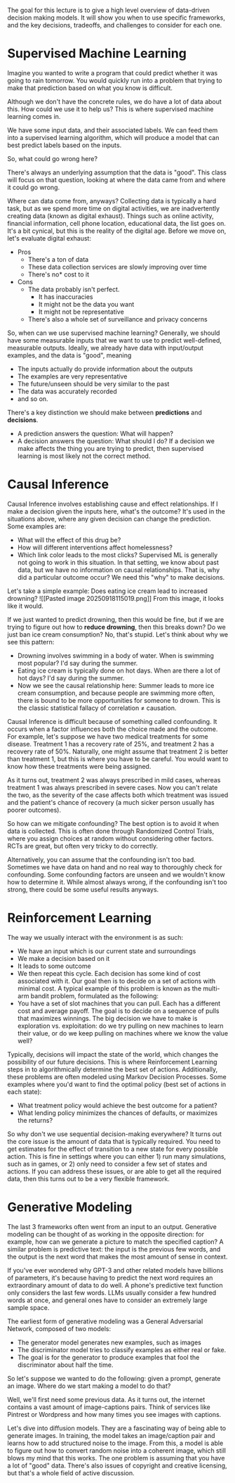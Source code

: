 The goal for this lecture is to give a high level overview of data-driven decision making models. It will show you when to use specific frameworks, and the key decisions, tradeoffs, and challenges to consider for each one.

# Supervised Machine Learning
Imagine you wanted to write a program that could predict whether it was going to rain tomorrow. You would quickly run into a problem that trying to make that prediction based on what you know is difficult.

Although we don't have the concrete rules, we do have a lot of data about this. How could we use it to help us? This is where supervised machine learning comes in.

We have some input data, and their associated labels. We can feed them into a supervised learning algorithm, which will produce a model that can best predict labels based on the inputs.

So, what could go wrong here?

There's always an underlying assumption that the data is "good". This class will focus on that question, looking at where the data came from and where it could go wrong.

Where can data come from, anyways? Collecting data is typically a hard task, but as we spend more time on digital activities, we are inadvertently creating data (known as digital exhaust). Things such as online activity, financial information, cell phone location, educational data, the list goes on. It's a bit cynical, but this is the reality of the digital age.
Before we move on, let's evaluate digital exhaust:
- Pros
	- There's a ton of data
	- These data collection services are slowly improving over time
	- There's no* cost to it
- Cons
	- The data probably isn't perfect.
		- It has inaccuracies
		- It might not be the data you want
		- It might not be representative
	- There's also a whole set of surveillance and privacy concerns

So, when can we use supervised machine learning? Generally, we should have some measurable inputs that we want to use to predict well-defined, measurable outputs. Ideally, we already have data with input/output examples, and the data is "good", meaning
- The inputs actually do provide information about the outputs
- The examples are very representative
- The future/unseen should be very similar to the past
- The data was accurately recorded
- and so on.

There's a key distinction we should make between **predictions** and **decisions**. 
- A prediction answers the question: What will happen?
- A decision answers the question: What should I do?
If a decision we make affects the thing you are trying to predict, then supervised learning is most likely not the correct method. 
# Causal Inference
Causal Inference involves establishing cause and effect relationships. If I make a decision given the inputs here, what's the outcome? It's used in the situations above, where any given decision can change the prediction. Some examples are:
- What will the effect of this drug be?
- How will different interventions affect homelessness?
- Which link color leads to the most clicks?
Supervised ML is generally not going to work in this situation. In that setting, we know about past data, but we have no information on causal relationships. That is, why did a particular outcome occur? We need this "why" to make decisions.

Let's take a simple example: Does eating ice cream lead to increased drowning?
![[Pasted image 20250918115019.png]]
From this image, it looks like it would.

If we just wanted to predict drowning, then this would be fine, but if we are trying to figure out how to **reduce drowning**, then this breaks down? Do we just ban ice cream consumption? No, that's stupid. Let's think about why we see this pattern:
- Drowning involves swimming in a body of water. When is swimming most popular? I'd say during the summer.
- Eating ice cream is typically done on hot days. When are there a lot of hot days? I'd say during the summer.
- Now we see the causal relationship here: Summer leads to more ice cream consumption, and because people are swimming more often, there is bound to be more opportunities for someone to drown.
This is the classic statistical fallacy of correlation $\neq$ causation.

Causal Inference is difficult because of something called confounding. It occurs when a factor influences both the choice made and the outcome. For example, let's suppose we have two medical treatments for some disease. Treatment 1 has a recovery rate of 25%, and treatment 2 has a recovery rate of 50%. Naturally, one might assume that treatment 2 is better than treatment 1, but this is where you have to be careful. You would want to know how these treatments were being assigned.

As it turns out, treatment 2 was always prescribed in mild cases, whereas treatment 1 was always prescribed in severe cases. Now you can't relate the two, as the severity of the case affects both which treatment was issued and the patient's chance of recovery (a much sicker person usually has poorer outcomes).

So how can we mitigate confounding? The best option is to avoid it when data is collected. This is often done through Randomized Control Trials, where you assign choices at random without considering other factors. RCTs are great, but often very tricky to do correctly.

Alternatively, you can assume that the confounding isn't too bad. Sometimes we have data on hand and no real way to thoroughly check for confounding. Some confounding factors are unseen and we wouldn't know how to determine it. While almost always wrong, if the confounding isn't too strong, there could be some useful results anyways.
# Reinforcement Learning
The way we usually interact with the environment is as such:
- We have an input which is our current state and surroundings
- We make a decision based on it
- It leads to some outcome
- We then repeat this cycle.
Each decision has some kind of cost associated with it. Our goal then is to decide on a set of actions with minimal cost. A typical example of this problem is known as the multi-arm bandit problem, formulated as the following:
- You have a set of slot machines that you can pull. Each has a different cost and average payoff. The goal is to decide on a sequence of pulls that maximizes winnings.
The big decision we have to make is exploration vs. exploitation: do we try pulling on new machines to learn their value, or do we keep pulling on machines where we know the value well?

Typically, decisions will impact the state of the world, which changes the possibility of our future decisions. This is where Reinforcement Learning steps in to algorithmically determine the best set of actions. Additionally, these problems are often modeled using Markov Decision Processes. Some examples where you'd want to find the optimal policy (best set of actions in each state):
- What treatment policy would achieve the best outcome for a patient?
- What lending policy minimizes the chances of defaults, or maximizes the returns?

So why don't we use sequential decision-making everywhere? It turns out the core issue is the amount of data that is typically required. You need to get estimates for the effect of transition to a new state for every possible action. This is fine in settings where you can either 1) run many simulations, such as in games, or 2) only need to consider a few set of states and actions. If you can address these issues, or are able to get all the required data, then this turns out to be a very flexible framework.
# Generative Modeling
The last 3 frameworks often went from an input to an output. Generative modeling can be thought of as working in the opposite direction: for example, how can we generate a picture to match the specified caption? A similar problem is predictive text: the input is the previous few words, and the output is the next word that makes the most amount of sense in context.

If you've ever wondered why GPT-3 and other related models have billions of parameters, it's because having to predict the next word requires an extraordinary amount of data to do well. A phone's predictive text function only considers the last few words. LLMs usually consider a few hundred words at once, and general ones have to consider an extremely large sample space.

The earliest form of generative modeling was a General Adversarial Network, composed of two models:
- The generator model generates new examples, such as images
- The discriminator model tries to classify examples as either real or fake.
- The goal is for the generator to produce examples that fool the discriminator about half the time.

So let's suppose we wanted to do the following: given a prompt, generate an image. Where do we start making a model to do that?

Well, we'll first need some previous data. As it turns out, the internet contains a vast amount of image-captions pairs. Think of services like Pintrest or Wordpress and how many times you see images with captions.

Let's dive into diffusion models. They are a fascinating way of being able to generate images. In training, the model takes an image/caption pair and learns how to add structured noise to the image. From this, a model is able to figure out how to convert random noise into a coherent image, which still blows my mind that this works. The one problem is assuming that you have a lot of "good" data. There's also issues of copyright and creative licensing, but that's a whole field of active discussion.